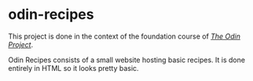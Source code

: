 # odin-recipes

This project is done in the context of the foundation course of [*The Odin Project*](https://www.theodinproject.com/).

Odin Recipes consists of a small website hosting basic recipes.
It is done entirely in HTML so it looks pretty basic.